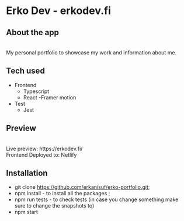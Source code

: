 # Erko Dev - erkodev.fi

## About the app

<br />
My personal portfolio to showcase my work and information about me.

## Tech used

- Frontend
  - Typescript
  - React
    -Framer motion
- Test
  - Jest

## Preview

<br />
Live preview: https://erkodev.fi/
<br />
Frontend Deployed to: Netlify 
<br />

## Installation

- git clone https://github.com/erkanisuf/erko-portfolio.git;
- npm install - to install all the packages ;
- npm run tests - to check tests (in case you change something make sure to change the snapshots to)
- npm start
